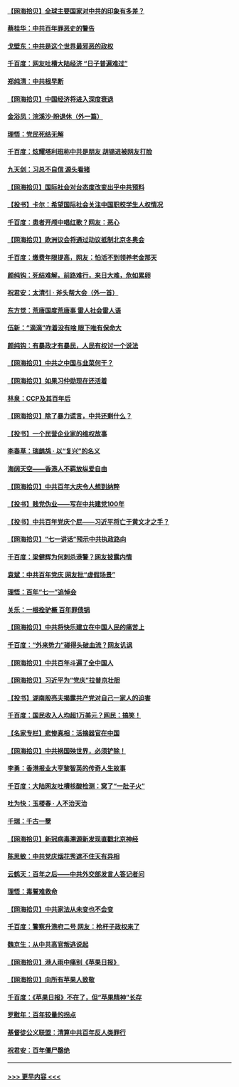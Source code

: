 #### [【网海拾贝】全球主要国家对中共的印象有多差？](../pages/nsc993/n13085788.md?t=07140651) 
#### [蔡桂华：中共百年罪恶史的警告](../pages/nsc993/n13085715.md?t=07140651) 
#### [戈壁东：中共是这个世界最邪恶的政权](../pages/nsc993/n13085641.md?t=07140651) 
#### [千百度：网友吐槽大陆经济 “日子普遍难过”](../pages/nsc993/n13085475.md?t=07140651) 
#### [郑纯清：中共根早断](../pages/nsc993/n13084579.md?t=07140651) 
#### [【网海拾贝】中国经济将进入深度衰退](../pages/nsc993/n13082552.md?t=07140651) 
#### [金浴凤：浣溪沙·盼退休（外一篇）](../pages/nsc993/n13081560.md?t=07140651) 
#### [理悟：党民死结无解](../pages/nsc993/n13081552.md?t=07140651) 
#### [千百度：炫耀塔利班称中共是朋友  胡锡进被网友打脸](../pages/nsc993/n13081538.md?t=07140651) 
#### [九天剑：习总不自信 源头看猪](../pages/nsc993/n13081197.md?t=07140651) 
#### [【网海拾贝】国际社会对台态度改变出乎中共预料](../pages/nsc993/n13080968.md?t=07140651) 
#### [【投书】卡尔：希望国际社会关注中国职校学生人权情况](../pages/nsc993/n13080410.md?t=07140651) 
#### [千百度：患者开颅中唱红歌？网友：恶心](../pages/nsc993/n13080377.md?t=07140651) 
#### [【网海拾贝】欧洲议会将通过动议抵制北京冬奥会](../pages/nsc993/n13078156.md?t=07140651) 
#### [千百度：缴费年限提高，网友：怕活不到领养老金那天](../pages/nsc993/n13078088.md?t=07140651) 
#### [颜纯钩：死结难解，前路难行，来日大难，危如累卵](../pages/nsc993/n13077179.md?t=07140651) 
#### [祝君安：太清引 · 斧头帮大会（外一首）](../pages/nsc993/n13077162.md?t=07140651) 
#### [东方觉：荒唐国度荒唐事 雷人社会雷人语](../pages/nsc993/n13075917.md?t=07140651) 
#### [伍新：“滴滴”咋着没有啥 眼下唯有保命大](../pages/nsc993/n13075894.md?t=07140651) 
#### [颜纯钩：有暴政才有暴民，人民有权讨一个说法](../pages/nsc993/n13075734.md?t=07140651) 
#### [【网海拾贝】中共之中国与韭菜何干？](../pages/nsc993/n13075428.md?t=07140651) 
#### [【网海拾贝】如果习仲勋现在还活着](../pages/nsc993/n13073410.md?t=07140651) 
#### [林泉：CCP及其百年后](../pages/nsc993/n13073226.md?t=07140651) 
#### [【网海拾贝】除了暴力谎言，中共还剩什么？](../pages/nsc993/n13071082.md?t=07140651) 
#### [【投书】一个民营企业家的维权故事](../pages/nsc993/n13070932.md?t=07140651) 
#### [李春草：瑞鹧鸪 · 以“复兴”的名义](../pages/nsc993/n13069984.md?t=07140651) 
#### [海阔天空——香港人不羁放纵爱自由](../pages/nsc993/n13069407.md?t=07140651) 
#### [【网海拾贝】中共百年大庆令人想到纳粹](../pages/nsc993/n13068483.md?t=07140651) 
#### [【投书】贱党伪业——写在中共建党100年](../pages/nsc993/n13067843.md?t=07140651) 
#### [【投书】中共百年党庆个屁——习近平将亡于黄文才之手？](../pages/nsc993/n13067425.md?t=07140651) 
#### [【网海拾贝】“七一讲话”预示中共执政路向](../pages/nsc993/n13066434.md?t=07140651) 
#### [千百度：梁健辉为何刺杀港警？网友披露内情](../pages/nsc993/n13066979.md?t=07140651) 
#### [袁斌：中共百年党庆 网友批“虚假场景”](../pages/nsc993/n13066385.md?t=07140651) 
#### [理悟：百年“七一”追悼会](../pages/nsc993/n13066106.md?t=07140651) 
#### [关乐：一根拴驴橛 百年罪债锅](../pages/nsc993/n13066089.md?t=07140651) 
#### [【网海拾贝】中共将快乐建立在中国人民的痛苦上](../pages/nsc993/n13064939.md?t=07140651) 
#### [千百度：“外来势力”碰得头破血流？网友讥讽](../pages/nsc993/n13064878.md?t=07140651) 
#### [【网海拾贝】中共百年斗遍了全中国人](../pages/nsc993/n13060020.md?t=07140651) 
#### [【网海拾贝】习近平为“党庆”拉普京壮胆](../pages/nsc993/n13057781.md?t=07140651) 
#### [【投书】湖南殷亮夫揭露共产党对自己一家人的迫害](../pages/nsc993/n13057744.md?t=07140651) 
#### [千百度：国民收入人均超1万美元？网民：搞笑！](../pages/nsc993/n13057692.md?t=07140651) 
#### [【名家专栏】悲惨真相：活摘器官在中国](../pages/nsc993/n13056611.md?t=07140651) 
#### [【网海拾贝】中共祸国殃世界，必须铲除！](../pages/nsc993/n13056011.md?t=07140651) 
#### [李勇：香港报业大亨黎智英的传奇人生故事](../pages/nsc993/n13055258.md?t=07140651) 
#### [千百度：大陆网友吐槽核酸检测：窝了“一肚子火”](../pages/nsc993/n13055194.md?t=07140651) 
#### [吐为快：玉楼春 · 人不治天治](../pages/nsc993/n13054028.md?t=07140651) 
#### [千瑞：千古一孽](../pages/nsc993/n13054016.md?t=07140651) 
#### [【网海拾贝】新冠病毒溯源新发现直戳北京神经](../pages/nsc993/n13052425.md?t=07140651) 
#### [陈思敏：中共党庆烟花秀遮不住天有异相](../pages/nsc993/n13052020.md?t=07140651) 
#### [云鹤天：百年之后——中共外交部发言人答记者问](../pages/nsc993/n13051604.md?t=07140651) 
#### [理悟：毒誓难救命](../pages/nsc993/n13051601.md?t=07140651) 
#### [【网海拾贝】中共家法从未变也不会变](../pages/nsc993/n13050366.md?t=07140651) 
#### [千百度：警察升港府二号 网友：枪杆子政权来了](../pages/nsc993/n13050261.md?t=07140651) 
#### [魏京生：从中共高官叛逃说起](../pages/nsc993/n13048997.md?t=07140651) 
#### [【网海拾贝】港人雨中痛别《苹果日报》](../pages/nsc993/n13048941.md?t=07140651) 
#### [【网海拾贝】向所有苹果人致敬](../pages/nsc993/n13046795.md?t=07140651) 
#### [千百度：《苹果日报》不在了，但“苹果精神”长存](../pages/nsc993/n13046703.md?t=07140651) 
#### [罗慰年：百年较量的拐点](../pages/nsc993/n13046542.md?t=07140651) 
#### [基督徒公义联盟：清算中共百年反人类罪行](../pages/nsc993/n13046499.md?t=07140651) 
#### [祝君安：百年僵尸罄绝](../pages/nsc993/n13045595.md?t=07140651) 

----
#### [ >>> 更早内容 <<< ](../indexes/nsc993-earlier.md)
